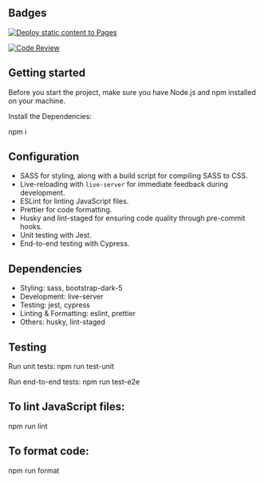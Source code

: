 ## Badges

[![Deploy static content to Pages](https://github.com/alexanderdyb/social-media-client/actions/workflows/pages.yml/badge.svg)](https://github.com/alexanderdyb/social-media-client/actions/workflows/pages.yml)

[![Code Review](https://github.com/alexanderdyb/social-media-client/actions/workflows/gpt.yml/badge.svg)](https://github.com/alexanderdyb/social-media-client/actions/workflows/gpt.yml)

## Getting started

Before you start the project, make sure you have Node.js and npm installed on your machine.

Install the Dependencies:

npm i

## Configuration

- SASS for styling, along with a build script for compiling SASS to CSS.
- Live-reloading with `live-server` for immediate feedback during development.
- ESLint for linting JavaScript files.
- Prettier for code formatting.
- Husky and lint-staged for ensuring code quality through pre-commit hooks.
- Unit testing with Jest.
- End-to-end testing with Cypress.

## Dependencies

- Styling: sass, bootstrap-dark-5
- Development: live-server
- Testing: jest, cypress
- Linting & Formatting: eslint, prettier
- Others: husky, lint-staged

## Testing

Run unit tests:
npm run test-unit

Run end-to-end tests:
npm run test-e2e

## To lint JavaScript files:

npm run lint

## To format code:

npm run format
